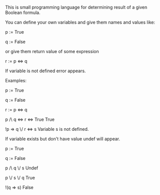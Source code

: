 This is small programming language for determining result of a given Boolean formula.


You can define your own variables and give them names and values like:

p := True

q := False


or give them return value of some expression


r := p <=> q


If variable is not defined error appears.


Examples:


p := True

q := False

r := p <=> q

p /\\ q <=> r <=> True                     True

!p => q \\/ r <=> s                        Variable s is not defined.


If variable exists but don't have value undef will appear.


p := True

q := False

p /\\ q \\/ s                               Undef

p \\/ s \\/ q                               True

!(q => s)                                 False
